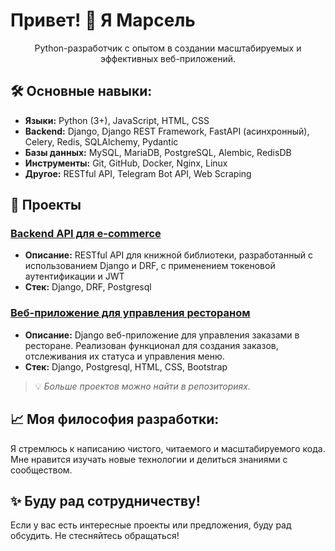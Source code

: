 # Привет! 👋 Я Марсель

<p align="center">
  Python-разработчик с опытом в создании масштабируемых и эффективных веб-приложений. 
</p>


## 🛠️ Основные навыки:

- **Языки:** Python (3+), JavaScript, HTML, CSS
- **Backend:** Django, Django REST Framework, FastAPI (асинхронный), Celery, Redis, SQLAlchemy, Pydantic
- **Базы данных:** MySQL, MariaDB, PostgreSQL, Alembic, RedisDB
- **Инструменты:** Git, GitHub, Docker, Nginx, Linux
- **Другое:** RESTful API, Telegram Bot API, Web Scraping

## 🚀 Проекты

###  [Backend API для e-commerce](https://github.com/MarselMi/library)
- **Описание:** RESTful API для книжной библиотеки, разработанный с использованием Django и DRF, с применением токеновой аутентификации и JWT
- **Стек:** Django, DRF, Postgresql

### [Веб-приложение для управления рестораном](https://github.com/MarselMi/funny_cafe)
- **Описание:** Django веб-приложение для управления заказами в ресторане. Реализован функционал для создания заказов, отслеживания их статуса и управления меню.
- **Стек:** Django, Postgresql, HTML, CSS, Bootstrap

> 💡 *Больше проектов можно найти в репозиториях.*

## 📈 Моя философия разработки:

Я стремлюсь к написанию чистого, читаемого и масштабируемого кода. 
Мне нравится изучать новые технологии и делиться знаниями с сообществом.

## ✨ Буду рад сотрудничеству!

Если у вас есть интересные проекты или предложения, буду рад обсудить. Не стесняйтесь обращаться!

